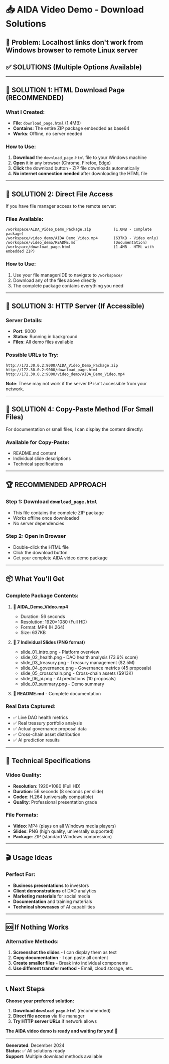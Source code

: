 # 📥 AIDA Video Demo - Download Solutions

## 🚨 **Problem**: Localhost links don't work from Windows browser to remote Linux server

## ✅ **SOLUTIONS** (Multiple Options Available)

---

## 🎯 **SOLUTION 1: HTML Download Page (RECOMMENDED)**

### **What I Created:**
- **File**: `download_page.html` (1.4MB)
- **Contains**: The entire ZIP package embedded as base64
- **Works**: Offline, no server needed

### **How to Use:**
1. **Download** the `download_page.html` file to your Windows machine
2. **Open** it in any browser (Chrome, Firefox, Edge)
3. **Click** the download button - ZIP file downloads automatically
4. **No internet connection needed** after downloading the HTML file

---

## 🎯 **SOLUTION 2: Direct File Access**

If you have file manager access to the remote server:

### **Files Available:**
```
/workspace/AIDA_Video_Demo_Package.zip          (1.0MB - Complete package)
/workspace/video_demo/AIDA_Demo_Video.mp4       (637KB - Video only)
/workspace/video_demo/README.md                 (Documentation)
/workspace/download_page.html                   (1.4MB - HTML with embedded ZIP)
```

### **How to Use:**
1. Use your file manager/IDE to navigate to `/workspace/`
2. Download any of the files above directly
3. The complete package contains everything you need

---

## 🎯 **SOLUTION 3: HTTP Server (If Accessible)**

### **Server Details:**
- **Port**: 9000
- **Status**: Running in background
- **Files**: All demo files available

### **Possible URLs to Try:**
```
http://172.30.0.2:9000/AIDA_Video_Demo_Package.zip
http://172.30.0.2:9000/download_page.html
http://172.30.0.2:9000/video_demo/AIDA_Demo_Video.mp4
```

**Note**: These may not work if the server IP isn't accessible from your network.

---

## 🎯 **SOLUTION 4: Copy-Paste Method (For Small Files)**

For documentation or small files, I can display the content directly:

### **Available for Copy-Paste:**
- README.md content
- Individual slide descriptions
- Technical specifications

---

## 🏆 **RECOMMENDED APPROACH**

### **Step 1**: Download `download_page.html`
- This file contains the complete ZIP package
- Works offline once downloaded
- No server dependencies

### **Step 2**: Open in Browser
- Double-click the HTML file
- Click the download button
- Get your complete AIDA video demo package

---

## 📦 **What You'll Get**

### **Complete Package Contents:**
1. **🎥 AIDA_Demo_Video.mp4** 
   - Duration: 56 seconds
   - Resolution: 1920×1080 (Full HD)
   - Format: MP4 (H.264)
   - Size: 637KB

2. **📸 7 Individual Slides (PNG format)**
   - slide_01_intro.png - Platform overview
   - slide_02_health.png - DAO health analysis (73.6% score)
   - slide_03_treasury.png - Treasury management ($2.5M)
   - slide_04_governance.png - Governance metrics (45 proposals)
   - slide_05_crosschain.png - Cross-chain assets ($913K)
   - slide_06_ai.png - AI predictions (10 proposals)
   - slide_07_summary.png - Demo summary

3. **📖 README.md** - Complete documentation

### **Real Data Captured:**
- ✅ Live DAO health metrics
- ✅ Real treasury portfolio analysis
- ✅ Actual governance proposal data
- ✅ Cross-chain asset distribution
- ✅ AI prediction results

---

## 🔧 **Technical Specifications**

### **Video Quality:**
- **Resolution**: 1920×1080 (Full HD)
- **Duration**: 56 seconds (8 seconds per slide)
- **Codec**: H.264 (universally compatible)
- **Quality**: Professional presentation grade

### **File Formats:**
- **Video**: MP4 (plays on all Windows media players)
- **Slides**: PNG (high quality, universally supported)
- **Package**: ZIP (standard Windows compression)

---

## 🎬 **Usage Ideas**

### **Perfect For:**
- **Business presentations** to investors
- **Client demonstrations** of DAO analytics
- **Marketing materials** for social media
- **Documentation** and training materials
- **Technical showcases** of AI capabilities

---

## 🆘 **If Nothing Works**

### **Alternative Methods:**
1. **Screenshot the slides** - I can display them as text
2. **Copy documentation** - I can paste all content
3. **Create smaller files** - Break into individual components
4. **Use different transfer method** - Email, cloud storage, etc.

---

## 📞 **Next Steps**

**Choose your preferred solution:**
1. **Download `download_page.html`** (recommended)
2. **Direct file access** via file manager
3. **Try HTTP server URLs** if network allows

**The AIDA video demo is ready and waiting for you!** 🚀

---

**Generated**: December 2024  
**Status**: ✅ All solutions ready  
**Support**: Multiple download methods available